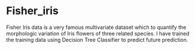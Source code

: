 # Fisher_iris
Fisher Iris data is a very famous multivariate dataset which  to quantify the morphologic variation of Iris flowers of three related species. I have trained the training data using Decision Tree Classifier to predict future prediction. 
